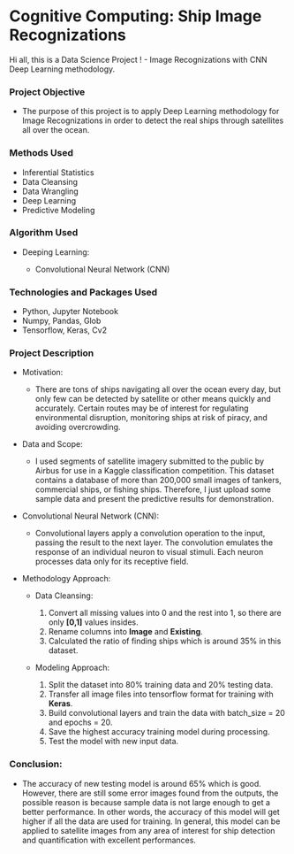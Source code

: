 # Cognitive Computing: Ship Image Recognizations 
Hi all, this is a Data Science Project ! - Image Recognizations with CNN Deep Learning methodology.


### Project Objective

* The purpose of this project is to apply Deep Learning methodology for Image Recognizations in order to detect the real ships through satellites all over the ocean.


### Methods Used

* Inferential Statistics
* Data Cleansing
* Data Wrangling
* Deep Learning
* Predictive Modeling


### Algorithm Used

- Deeping Learning:

  - Convolutional Neural Network (CNN)
  
  
### Technologies and Packages Used

* Python, Jupyter Notebook
* Numpy, Pandas, Glob
* Tensorflow, Keras, Cv2


### Project Description

* Motivation:

  - There are tons of ships navigating all over the ocean every day, but only few can be detected by satellite or other means quickly and accurately. Certain routes may be of interest for regulating environmental disruption, monitoring ships at risk of piracy, and avoiding overcrowding.
  
  
* Data and Scope:

  - I used segments of satellite imagery submitted to the public by Airbus for use in a Kaggle classification competition. This dataset contains a database of more than 200,000 small images of tankers, commercial ships, or fishing ships. Therefore, I just upload some sample data and present the predictive results for demonstration.
  
  
* Convolutional Neural Network (CNN):

  - Convolutional layers apply a convolution operation to the input, passing the result to the next layer. The convolution emulates the response of an individual neuron to visual stimuli. Each neuron processes data only for its receptive field.
  
  
* Methodology Approach:

  - Data Cleansing:
    1. Convert all missing values into 0 and the rest into 1, so there are only **[0,1]** values insides.
    2. Rename columns into **Image** and **Existing**.
    3. Calculated the ratio of finding ships which is around 35% in this dataset.
   
  - Modeling Approach:
    1. Split the dataset into 80% training data and 20% testing data.
    2. Transfer all image files into tensorflow format for training with **Keras**.
    3. Build convolutional layers and train the data with batch_size = 20 and epochs = 20.
    4. Save the highest accuracy training model during processing.
    5. Test the model with new input data.

  
### Conclusion:

  - The accuracy of new testing model is around 65% which is good. However, there are still some error images found from the outputs, the possible reason is because sample data is not large enough to get a better performance. In other words, the accuracy of this model will get higher if all the data are used for training. In general, this model can be applied to satellite images from any area of interest for ship detection and quantification with excellent performances.
  
  


